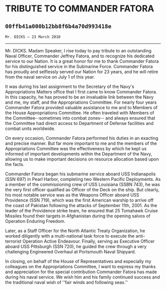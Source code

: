 # TRIBUTE TO COMMANDER FATORA
## `00ffb41a000b12bb8f6b4a70d993418e`
`Mr. DICKS — 23 March 2010`

---


Mr. DICKS. Madam Speaker, I rise today to pay tribute to an 
outstanding Naval Officer, Commander Jeffrey Fatora, and to recognize 
his dedicated service to our Nation. It is a great honor for me to 
thank Commander Fatora for his distinguished service in the Submarine 
Force. Commander Fatora has proudly and selflessly served our Nation 
for 23 years, and he will retire from the naval service on July 1 of 
this year.

It was during his last assignment to the Secretary of the Navy's 
Appropriations Matters office that I first came to know Commander 
Fatora. In this capacity, he has proved to be an invaluable link 
between the Navy and me, my staff, and the Appropriations Committee. 
For nearly four years Commander Fatora provided valuable assistance to 
me and to Members of the House Appropriations Committee. He often 
traveled with Members of the Committee--sometimes into combat zones--
and always ensured that the Committee had direct access to Department 
of Defense facilities and combat units worldwide.

On every occasion, Commander Fatora performed his duties in an 
exacting and precise manner. But far more important to me and the 
members of the Appropriations Committee was the effectiveness by which 
he kept us informed of important developments within the Department of 
the Navy, allowing us to make important decisions on resource 
allocation based upon the facts.

Commander Fatora began his submarine service aboard USS Indianapolis 
(SSN 697) in Pearl Harbor, completing two Western Pacific Deployments. 
As a member of the commissioning crew of USS Louisiana (SSBN 743), he 
was the very first officer qualified as Officer of the Deck on the 
ship. But clearly, his most notable service was as the Weapons Officer 
aboard USS Providence (SSN 719), which was the first American warship 
to arrive off the coast of Pakistan following the attacks of September 
11th, 2001. As the leader of the Providence strike team, he ensured 
that 25 Tomahawk Cruise Missiles found their targets in Afghanistan 
during the opening salvos of Operation Enduring Freedom.

Later, as a Staff Officer for the North Atlantic Treaty Organization, 
he worked diligently with a multi-national task force to execute the 
anti-terrorist Operation Active Endeavour. Finally, serving as 
Executive Officer aboard USS Pittsburgh (SSN 720), he guided the crew 
through a very challenging Engineered Overhaul at Portsmouth Naval 
Shipyard.

In closing, on behalf of the House of Representatives and especially 
my colleagues on the Appropriations Committee, I want to express my 
thanks and appreciation for the special contribution Commander Fatora 
has made during his naval service. We wish him and his family continued 
success and the traditional naval wish of ''fair winds and following 
seas.''
